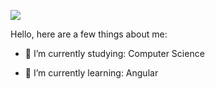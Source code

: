 ![](https://user-images.githubusercontent.com/5713670/87202985-820dcb80-c2b6-11ea-9f56-7ec461c497c3.gif)

Hello, here are a few things about me:

- 🔭 I’m currently studying: Computer Science

- 🌱 I’m currently learning: Angular

